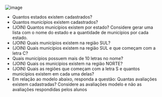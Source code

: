 ![image](https://github.com/user-attachments/assets/8dc7c805-e748-47f9-b171-05b6479f014d)
- Quantos estados existem cadastrados?
- Quantos municípios existem cadastrados?
- (JOIN) Quantos municípios existem por estado? Considere gerar uma lista com o nome do estado e a 
quantidade de municípios por cada estado.
- (JOIN) Quais municípios existem na região SUL?
- (JOIN) Quais municípios existem na região SUL e que começam com a letra C?
- Quais municípios possuem mais de 10 letras no nome?
- (JOIN) Quais os municípios existem na região NORTE?
- (JOIN) Quais as regiões que começam com a letra S e quantos municípios existem em cada uma delas?
- Em relação ao modelo abaixo, responda a questão: Quantas avaliações existem cadastradas? Considere as 
avaliações modelo e não as avaliações respondidas pelos alunos
